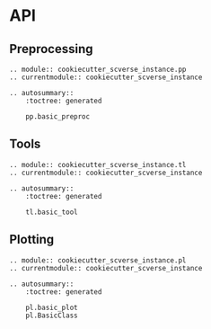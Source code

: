 # API

## Preprocessing

```{eval-rst}
.. module:: cookiecutter_scverse_instance.pp
.. currentmodule:: cookiecutter_scverse_instance

.. autosummary::
    :toctree: generated

    pp.basic_preproc
```

## Tools

```{eval-rst}
.. module:: cookiecutter_scverse_instance.tl
.. currentmodule:: cookiecutter_scverse_instance

.. autosummary::
    :toctree: generated

    tl.basic_tool
```

## Plotting

```{eval-rst}
.. module:: cookiecutter_scverse_instance.pl
.. currentmodule:: cookiecutter_scverse_instance

.. autosummary::
    :toctree: generated

    pl.basic_plot
    pl.BasicClass
```
